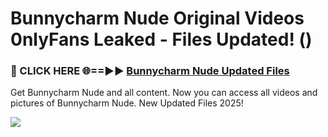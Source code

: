 # Bunnycharm Nude Original Videos 0nlyFans Leaked - Files Updated! ()

<h3>🔴 CLICK HERE 🌐==►► <a href="https://tinyurl.com/2p9ay9w9" rel="nofollow">Bunnycharm Nude Updated Files</a></h3>

Get Bunnycharm Nude and all content. Now you can access all videos and pictures of Bunnycharm Nude. New Updated Files 2025!

[![](https://i.imgur.com/KQgVmj3.gif)](https://tinyurl.com/2p9ay9w9)
